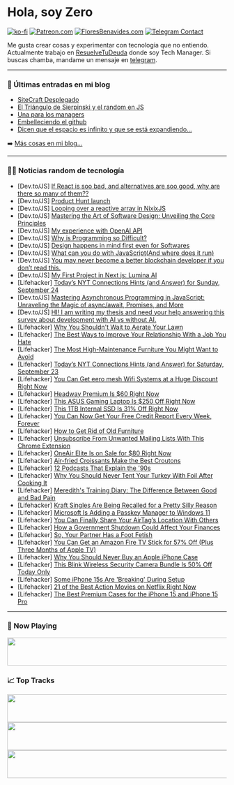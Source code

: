 # Hola, soy Zero

[![ko-fi](https://ko-fi.com/img/githubbutton_sm.svg)](https://ko-fi.com/J3J4N0LUK)
[![Patreon.com](https://img.shields.io/endpoint.svg?url=https%3A%2F%2Fshieldsio-patreon.vercel.app%2Fapi%3Fusername%3Dzerodragon%26type%3Dpatrons&style=for-the-badge)](https://patreon.com/zerodragon)
[![FloresBenavides.com](https://img.shields.io/website?down_message=oops&label=MiBlog&style=for-the-badge&up_message=online&url=https%3A%2F%2Ffloresbenavides.com)](https://floresbenavides.com)
[![Telegram Contact](https://img.shields.io/badge/escr%C3%ADbeme-ZeroDragon-%2326A5E4?style=for-the-badge&logo=telegram)](https://t.me/zerodragon)

Me gusta crear cosas y experimentar con tecnología que no entiendo.
Actualmente trabajo en [ResuelveTuDeuda](http://github.com/resuelve) donde soy Tech Manager.
Si buscas chamba, mandame un mensaje en [telegram](https://t.me/zerodragon).

---

### 📕 Últimas entradas en mi blog
<!-- BLOG-POST-LIST:START -->
- [SiteCraft Desplegado](https://floresbenavides.com/sitecraft-desplegado/)
- [El Triángulo de Sierpinski y el random en JS](https://floresbenavides.com/el-triangulo-de-sierpinski-y-el-random-en-js/)
- [Una para los managers](https://floresbenavides.com/una-para-los-managers/)
- [Embelleciendo el github](https://floresbenavides.com/embelleciendo-el-github/)
- [Dicen que el espacio es infinito y que se está expandiendo…](https://floresbenavides.com/dicen-que-el-espacio-es-infinito-y-que-se-esta-expandiendo/)
<!-- BLOG-POST-LIST:END -->

➡️ [Más cosas en mi blog...](https://floresbenavides.com)

---

### 👨‍💻 Noticias random de tecnología
<!-- TECH-POSTS:START -->
- [Dev.to/JS] [If React is soo bad, and alternatives are soo good, why are there so many of them??](https://dev.to/elsyng/if-react-is-soo-bad-and-alternatives-are-soo-good-why-are-there-so-many-of-them-2d45)
- [Dev.to/JS] [Product Hunt launch](https://dev.to/lexingtonthemes/product-hunt-launch-21g0)
- [Dev.to/JS] [Looping over a reactive array in NixixJS](https://dev.to/michthebrandofficial/looping-over-a-reactive-array-in-nixixjs-40j7)
- [Dev.to/JS] [Mastering the Art of Software Design: Unveiling the Core Principles](https://dev.to/dr_anks/mastering-the-art-of-software-design-unveiling-the-core-principles-1ag3)
- [Dev.to/JS] [My experience with OpenAI API](https://dev.to/mahinur05/my-experience-with-openai-api-5b3j)
- [Dev.to/JS] [Why is Programming so Difficult?](https://dev.to/scofieldidehen/why-is-programming-so-difficult-90p)
- [Dev.to/JS] [Design happens in mind first even for Softwares](https://dev.to/dr_anks/design-happens-in-mind-first-even-for-softwares-4k8h)
- [Dev.to/JS] [What can you do with JavaScript&lpar;And where does it run&rpar;](https://dev.to/annoh_karlgusta/what-can-you-do-with-javascriptand-where-does-it-run-34j1)
- [Dev.to/JS] [You may never become a better blockchain developer if you don’t read this.](https://dev.to/01_arkade/you-may-never-become-a-better-blockchain-developer-if-you-dont-read-this-25a9)
- [Dev.to/JS] [My First Project in Next js: Lumina AI](https://dev.to/tusharknwl/my-first-project-in-next-js-lumina-ai-4neb)
- [Lifehacker] [Today’s NYT Connections Hints &lpar;and Answer&rpar; for Sunday, September 24](https://lifehacker.com/nyt-connections-answer-today-september-24-2023-1850864473)
- [Dev.to/JS] [Mastering Asynchronous Programming in JavaScript: Unraveling the Magic of async/await, Promises, and More](https://dev.to/oluwatobi_/mastering-asynchronous-programming-in-javascript-unraveling-the-magic-of-asyncawait-promises-and-more-3lc5)
- [Dev.to/JS] [HI! I am writing my thesis and need your help answering this survey about development with AI vs without AI.](https://dev.to/anna757/hi-i-am-writing-my-thesis-and-need-your-help-answering-this-survey-about-development-with-ai-vs-without-ai-138e)
- [Lifehacker] [Why You Shouldn&#39;t Wait to Aerate Your Lawn](https://lifehacker.com/why-you-shouldnt-wait-to-aerate-your-lawn-1850860992)
- [Lifehacker] [The Best Ways to Improve Your Relationship With a Job You Hate](https://lifehacker.com/the-best-ways-to-improve-your-relationship-with-a-job-y-1850861003)
- [Lifehacker] [The Most High-Maintenance Furniture You Might Want to Avoid](https://lifehacker.com/the-most-high-maintenance-furniture-you-might-want-to-a-1850861015)
- [Lifehacker] [Today’s NYT Connections Hints &lpar;and Answer&rpar; for Saturday, September 23](https://lifehacker.com/nyt-connections-answer-today-september-23-2023-1850862961)
- [Lifehacker] [You Can Get eero mesh Wifi Systems at a Huge Discount Right Now](https://lifehacker.com/you-can-get-eero-mesh-wifi-systems-at-a-huge-discount-r-1850866748)
- [Lifehacker] [Headway Premium Is $60 Right Now](https://lifehacker.com/headway-premium-is-60-right-now-1850862380)
- [Lifehacker] [This ASUS Gaming Laptop Is $250 Off Right Now](https://lifehacker.com/this-asus-gaming-laptop-is-250-off-right-now-1850865843)
- [Lifehacker] [This 1TB Internal SSD Is 31% Off Right Now](https://lifehacker.com/this-1tb-internal-ssd-is-31-off-right-now-1850865883)
- [Lifehacker] [You Can Now Get Your Free Credit Report Every Week, Forever](https://lifehacker.com/you-can-now-get-your-free-credit-report-every-week-for-1850865987)
- [Lifehacker] [How to Get Rid of Old Furniture](https://lifehacker.com/the-right-way-to-get-rid-of-your-old-couch-1849842683)
- [Lifehacker] [Unsubscribe From Unwanted Mailing Lists With This Chrome Extension](https://lifehacker.com/unsubscribe-from-unwanted-mailing-lists-with-this-chrom-1850865766)
- [Lifehacker] [OneAir Elite Is on Sale for $80 Right Now](https://lifehacker.com/oneair-elite-is-on-sale-for-80-right-now-1850855039)
- [Lifehacker] [Air-fried Croissants Make the Best Croutons](https://lifehacker.com/air-fried-croissants-make-the-best-croutons-1850865723)
- [Lifehacker] [12 Podcasts That Explain the &#39;90s](https://lifehacker.com/the-podcasts-that-explain-the-90s-1850864874)
- [Lifehacker] [Why You Should Never Tent Your Turkey With Foil After Cooking It](https://lifehacker.com/do-not-tent-your-turkey-with-foil-1848035893)
- [Lifehacker] [Meredith&#39;s Training Diary: The Difference Between Good and Bad Pain](https://lifehacker.com/merediths-training-diary-the-difference-between-good-a-1850864894)
- [Lifehacker] [Kraft Singles Are Being Recalled for a Pretty Silly Reason](https://lifehacker.com/kraft-singles-recall-1850865306)
- [Lifehacker] [Microsoft Is Adding a Passkey Manager to Windows 11](https://lifehacker.com/microsoft-is-adding-a-passkey-manager-to-windows-11-1850865246)
- [Lifehacker] [You Can Finally Share Your AirTag’s Location With Others](https://lifehacker.com/how-to-share-airtag-locations-1850865334)
- [Lifehacker] [How a Government Shutdown Could Affect Your Finances](https://lifehacker.com/how-a-government-shutdown-could-affect-your-finances-1821181628)
- [Lifehacker] [So, Your Partner Has a Foot Fetish](https://lifehacker.com/so-your-partner-has-a-foot-fetish-1850864998)
- [Lifehacker] [You Can Get an Amazon Fire TV Stick for 57% Off &lpar;Plus Three Months of Apple TV&rpar;](https://lifehacker.com/you-can-get-an-amazon-fire-tv-stick-for-57-off-plus-t-1850865131)
- [Lifehacker] [Why You Should Never Buy an Apple iPhone Case](https://lifehacker.com/don-t-buy-apple-s-iphone-cases-1849984015)
- [Lifehacker] [This Blink Wireless Security Camera Bundle Is 50% Off Today Only](https://lifehacker.com/this-blink-wireless-security-camera-bundle-is-50-off-t-1850864881)
- [Lifehacker] [Some iPhone 15s Are &#39;Breaking&#39; During Setup](https://lifehacker.com/some-iphone-15s-are-breaking-during-setup-1850864742)
- [Lifehacker] [21 of the Best Action Movies on Netflix Right Now](https://lifehacker.com/the-best-action-movies-on-netflix-right-now-1850856583)
- [Lifehacker] [The Best Premium Cases for the iPhone 15 and iPhone 15 Pro](https://lifehacker.com/the-best-premium-cases-for-the-iphone-15-and-iphone-15-1850864098)<!-- TECH-POSTS:END -->

---

### 🎵 Now Playing
<a href="https://spotify-now-playing-dun.vercel.app/now-playing?open"><img src="https://spotify-now-playing-dun.vercel.app/now-playing" width="540" height="64"></a>

### 📈 Top Tracks
<a href="https://spotify-now-playing-dun.vercel.app/top-tracks?i=1&open"><img src="https://spotify-now-playing-dun.vercel.app/top-tracks?i=1" width="540" height="64"></a>
<a href="https://spotify-now-playing-dun.vercel.app/top-tracks?i=2&open"><img src="https://spotify-now-playing-dun.vercel.app/top-tracks?i=2" width="540" height="64"></a>
<a href="https://spotify-now-playing-dun.vercel.app/top-tracks?i=3&open"><img src="https://spotify-now-playing-dun.vercel.app/top-tracks?i=3" width="540" height="64"></a>
